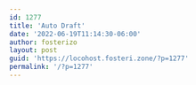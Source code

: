 ```yaml
---
id: 1277
title: 'Auto Draft'
date: '2022-06-19T11:14:30-06:00'
author: fosterizo
layout: post
guid: 'https://locohost.fosteri.zone/?p=1277'
permalink: '/?p=1277'
---
```


